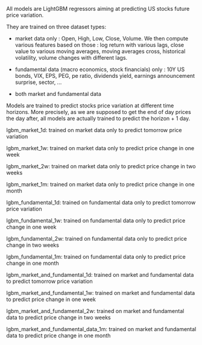 All models are LightGBM regressors aiming at predicting US stocks future price variation.

They are trained on three dataset types: 

- market data only : Open, High, Low, Close, Volume.
We then compute various features based on those : log return with various lags, close value to various moving averages, moving averages cross, historical volatility, volume changes with different lags.

- fundamental data (macro economics, stock financials) only : 10Y US bonds, VIX, EPS, PEG, pe ratio, dividends yield, earnings announcement surprise, sector, ... 

- both market and fundamental data

Models are trained to predict stocks price variation at different time horizons. More precisely, as we are supposed to get the end of day prices the day after, all models are actually trained to predict the horizon + 1 day.

lgbm_market_1d: trained on market data only to predict tomorrow price variation

lgbm_market_1w: trained on market data only to predict price change in one week

lgbm_market_2w: trained on market data only to predict price change  in two weeks

lgbm_market_1m: trained on market data only to predict price change in one month

lgbm_fundamental_1d: trained on fundamental data only to predict tomorrow price variation

lgbm_fundamental_1w: trained on fundamental data only to predict price change in one week

lgbm_fundamental_2w: trained on fundamental data only to predict price change in two weeks

lgbm_fundamental_1m: trained on fundamental data only to predict price change in one month

lgbm_market_and_fundamental_1d: trained on market and fundamental data to predict tomorrow price variation

lgbm_market_and_fundamental_1w: trained on market and fundamental data to predict price change in one week

lgbm_market_and_fundamental_2w: trained on market and fundamental data to predict price change in two weeks

lgbm_market_and_fundamental_data_1m: trained on market and fundamental data to predict price change in one month
